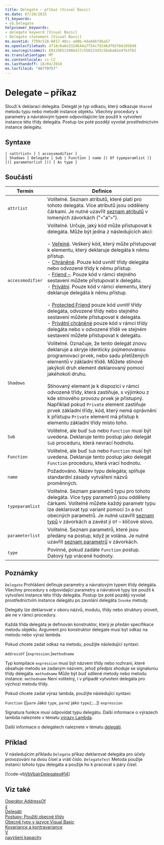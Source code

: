 ```yaml
---
title: Delegate – příkaz (Visual Basic)
ms.date: 07/20/2015
f1_keywords:
- vb.Delegate
helpviewer_keywords:
- delegate keyword [Visual Basic]
- Delegate statement [Visual Basic]
ms.assetid: f799c518-0817-40cc-ad0b-4da846fdba57
ms.openlocfilehash: 4718c0a6e332d644a7f54c79246df95f841058d0
ms.sourcegitcommit: 69229651598b427c550223d3c58aba82e47b3f82
ms.translationtype: MT
ms.contentlocale: cs-CZ
ms.lasthandoff: 10/04/2018
ms.locfileid: "48779757"
---
```

# <a name="delegate-statement"></a>Delegate – příkaz
Slouží k deklaraci delegáta. Delegát je typ odkazu, který odkazuje `Shared` metodu typu nebo metodě instance objektu. Všechny procedury s parametry a návratovým typem odpovídajícím lze použít k vytvoření instance této třídy delegáta. Postup lze poté později vyvolat prostřednictvím instance delegátu.  
  
## <a name="syntax"></a>Syntaxe  
  
```  
[ <attrlist> ] [ accessmodifier ] _  
[ Shadows ] Delegate [ Sub | Function ] name [( Of typeparamlist )] [([ parameterlist ])] [ As type ]  
```  
  
## <a name="parts"></a>Součásti  
  
|Termín|Definice|  
|---|---|  
|`attrlist`|Volitelné. Seznam atributů, které platí pro tohoto delegáta. Více atributů jsou odděleny čárkami. Je nutné uzavřít [seznam atributů](../../../visual-basic/language-reference/statements/attribute-list.md) v lomených závorkách ("`<`"a"`>`").|  
|`accessmodifier`|Volitelné. Určuje, jaký kód může přistupovat k delegáta. Může být jedna z následujících akcí:<br /><br /> - [Veřejné](../../../visual-basic/language-reference/modifiers/public.md). Veškerý kód, který může přistupovat k elementu, který deklaruje delegáta k němu přístup.<br />-   [Chráněné](../../../visual-basic/language-reference/modifiers/protected.md). Pouze kód uvnitř třídy delegáta nebo odvozené třídy k němu přístup.<br />-   [Friend –](../../../visual-basic/language-reference/modifiers/friend.md). Pouze kód v rámci stejného sestavení můžete přistupovat k delegátu.<br />- [Privátní](../../../visual-basic/language-reference/modifiers/private.md). Pouze kód v rámci elementu, který deklaruje delegáta k němu přístup.<br /><br /> - [Protected Friend](../../language-reference/modifiers/protected-friend.md) pouze kód uvnitř třídy delegáta, odvozené třídy nebo stejného sestavení můžete přistupovat k delegáta. <br />- [Privátní chráněné](../../language-reference/modifiers/private-protected.md) pouze kód v rámci třídy delegáta nebo v odvozené třídě ve stejném sestavení můžete přistupovat k delegátu. |  
|`Shadows`|Volitelné. Označuje, že tento delegát znovu deklaruje a skryje identicky pojmenovanou programovací prvek, nebo sadu přetížených elementů v základní třídě. Můžete stínové jakýkoli druh element deklarovaný pomocí jakéhokoli druhu.<br /><br /> Stínovaný element je k dispozici v rámci odvozené třídy, která zastiňuje, s výjimkou z kde stínového provozu prvek je přístupný. Například pokud `Private` element zastiňuje prvek základní třídy, kód, který nemá oprávnění k přístupu `Private` element má přístup k elementu základní třídy místo toho.|  
|`Sub`|Volitelné, ale buď `Sub` nebo `Function` musí být uvedena. Deklaruje tento postup jako delegát `Sub` proceduru, která nevrací hodnotu.|  
|`Function`|Volitelné, ale buď `Sub` nebo `Function` musí být uvedena. Deklaruje tento postup jako delegát `Function` proceduru, která vrací hodnotu.|  
|`name`|Požadováno. Název typu delegáta; splňuje standardní zásady vytváření názvů proměnných.|  
|`typeparamlist`|Volitelné. Seznam parametrů typu pro tohoto delegáta. Více typy parametrů jsou odděleny čárkami. Volitelně můžete každý parametr typu lze deklarovat typ variant pomocí `In` a `Out` obecných parametrů. Je nutné uzavřít [seznam typů](../../../visual-basic/language-reference/statements/type-list.md) v závorkách a zavést ji `Of` – klíčové slovo.|  
|`parameterlist`|Volitelné. Seznam parametrů, které jsou předány na postup, když je volána. Je nutné uzavřít [seznam parametrů](../../../visual-basic/language-reference/statements/parameter-list.md) v závorkách.|  
|`type`|Povinné, pokud zadáte `Function` postup. Datový typ vrácené hodnoty.|  
  
## <a name="remarks"></a>Poznámky  
 `Delegate` Prohlášení definuje parametry a návratovým typem třídy delegáta. Všechny procedury s odpovídající parametry a návratové typy lze použít k vytvoření instance této třídy delegáta. Postup lze poté později vyvolat prostřednictvím instance delegátu po zavolání delegáta `Invoke` metody.  
  
 Delegáty lze deklarovat v oboru názvů, modulu, třídy nebo struktury úroveň, ale ne v rámci procedury.  
  
 Každá třída delegáta je definován konstruktor, který je předán specifikace metodu objektu. Argument pro konstruktor delegate musí být odkaz na metodu nebo výraz lambda.  
  
 Pokud chcete zadat odkaz na metodu, použijte následující syntaxi:  
  
 `AddressOf` [`expression`.]`methodname`  
  
 Typ kompilace `expression` musí být názvem třídy nebo rozhraní, které obsahuje metodu se zadaným názvem, jehož předpis shoduje se signaturou třídy delegáta. `methodname` Může být buď sdílené metody nebo metodu instance. `methodname` Není volitelný, i v případě vytvoření delegáta pro výchozí metodu třídy.  
  
 Pokud chcete zadat výraz lambda, použijte následující syntaxi:  
  
 `Function` ([`parm` Jako `type`, `parm2` jako `type2`;...]) `expression`  
  
 Signatura funkce musí odpovídat typu delegátu. Další informace o výrazech lambda naleznete v tématu [výrazy Lambda](../../../visual-basic/programming-guide/language-features/procedures/lambda-expressions.md).  
  
 Další informace o delegátech naleznete v tématu [delegáti](../../../visual-basic/programming-guide/language-features/delegates/index.md).  
  
## <a name="example"></a>Příklad  
 V následujícím příkladu `Delegate` příkaz deklarovat delegáta pro účely provozování na dvou čísel a vrátí číslo. `DelegateTest` Metoda použije instanci tohoto typu delegáta a použije ho k pracovat s páry čísel.  
  
 [!code-vb[VbVbalrDelegates#14](../../../visual-basic/language-reference/operators/codesnippet/VisualBasic/delegate-statement_1.vb)]  
  
## <a name="see-also"></a>Viz také  
 [Operátor AddressOf](../../../visual-basic/language-reference/operators/addressof-operator.md)  
 [z](../../../visual-basic/language-reference/statements/of-clause.md)  
 [Delegáti](../../../visual-basic/programming-guide/language-features/delegates/index.md)  
 [Postupy: Použití obecné třídy](../../../visual-basic/programming-guide/language-features/data-types/how-to-use-a-generic-class.md)  
 [Obecné typy v jazyce Visual Basic](../../../visual-basic/programming-guide/language-features/data-types/generic-types.md)  
 [Kovariance a kontravariance](../../programming-guide/concepts/covariance-contravariance/index.md)  
 [V](../../../visual-basic/language-reference/modifiers/in-generic-modifier.md)  
 [navýšení kapacity](../../../visual-basic/language-reference/modifiers/out-generic-modifier.md)
